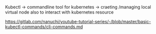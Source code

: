 Kubectl -> commandline tool for kubernetes -> craeting /managing local virtual node also to interact with kubernetes resource

https://gitlab.com/nanuchi/youtube-tutorial-series/-/blob/master/basic-kubectl-commands/cli-commands.md
